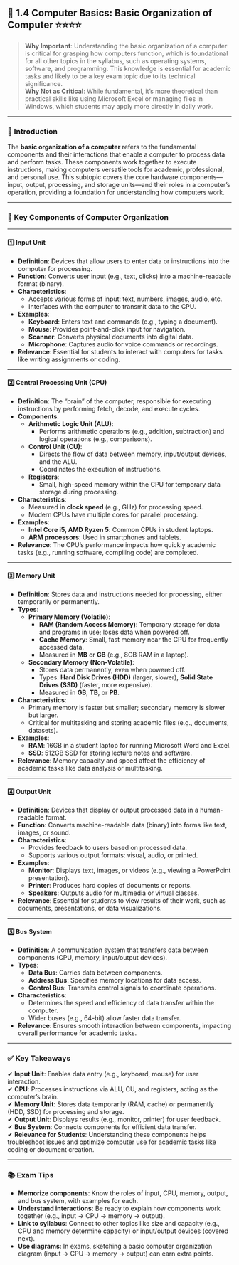 
## 📑 1.4 Computer Basics: Basic Organization of Computer ⭐⭐⭐⭐

> **Why Important**: Understanding the basic organization of a computer is critical for grasping how computers function, which is foundational for all other topics in the syllabus, such as operating systems, software, and programming. This knowledge is essential for academic tasks and likely to be a key exam topic due to its technical significance.  
> **Why Not as Critical**: While fundamental, it’s more theoretical than practical skills like using Microsoft Excel or managing files in Windows, which students may apply more directly in daily work.

---

### 📌 Introduction

The **basic organization of a computer** refers to the fundamental components and their interactions that enable a computer to process data and perform tasks. These components work together to execute instructions, making computers versatile tools for academic, professional, and personal use. This subtopic covers the core hardware components—input, output, processing, and storage units—and their roles in a computer’s operation, providing a foundation for understanding how computers work.

---

### 🔑 Key Components of Computer Organization

---

#### 1️⃣ Input Unit

- **Definition**: Devices that allow users to enter data or instructions into the computer for processing.
- **Function**: Converts user input (e.g., text, clicks) into a machine-readable format (binary).
- **Characteristics**:
  - Accepts various forms of input: text, numbers, images, audio, etc.
  - Interfaces with the computer to transmit data to the CPU.
- **Examples**:
  - **Keyboard**: Enters text and commands (e.g., typing a document).
  - **Mouse**: Provides point-and-click input for navigation.
  - **Scanner**: Converts physical documents into digital data.
  - **Microphone**: Captures audio for voice commands or recordings.
- **Relevance**: Essential for students to interact with computers for tasks like writing assignments or coding.

---

#### 2️⃣ Central Processing Unit (CPU)

- **Definition**: The “brain” of the computer, responsible for executing instructions by performing fetch, decode, and execute cycles.
- **Components**:
  - **Arithmetic Logic Unit (ALU)**:
    - Performs arithmetic operations (e.g., addition, subtraction) and logical operations (e.g., comparisons).
  - **Control Unit (CU)**:
    - Directs the flow of data between memory, input/output devices, and the ALU.
    - Coordinates the execution of instructions.
  - **Registers**:
    - Small, high-speed memory within the CPU for temporary data storage during processing.
- **Characteristics**:
  - Measured in **clock speed** (e.g., GHz) for processing speed.
  - Modern CPUs have multiple cores for parallel processing.
- **Examples**:
  - **Intel Core i5, AMD Ryzen 5**: Common CPUs in student laptops.
  - **ARM processors**: Used in smartphones and tablets.
- **Relevance**: The CPU’s performance impacts how quickly academic tasks (e.g., running software, compiling code) are completed.

---

#### 3️⃣ Memory Unit

- **Definition**: Stores data and instructions needed for processing, either temporarily or permanently.
- **Types**:
  - **Primary Memory (Volatile)**:
    - **RAM (Random Access Memory)**: Temporary storage for data and programs in use; loses data when powered off.
    - **Cache Memory**: Small, fast memory near the CPU for frequently accessed data.
    - Measured in **MB** or **GB** (e.g., 8GB RAM in a laptop).
  - **Secondary Memory (Non-Volatile)**:
    - Stores data permanently, even when powered off.
    - Types: **Hard Disk Drives (HDD)** (larger, slower), **Solid State Drives (SSD)** (faster, more expensive).
    - Measured in **GB**, **TB**, or **PB**.
- **Characteristics**:
  - Primary memory is faster but smaller; secondary memory is slower but larger.
  - Critical for multitasking and storing academic files (e.g., documents, datasets).
- **Examples**:
  - **RAM**: 16GB in a student laptop for running Microsoft Word and Excel.
  - **SSD**: 512GB SSD for storing lecture notes and software.
- **Relevance**: Memory capacity and speed affect the efficiency of academic tasks like data analysis or multitasking.

---

#### 4️⃣ Output Unit

- **Definition**: Devices that display or output processed data in a human-readable format.
- **Function**: Converts machine-readable data (binary) into forms like text, images, or sound.
- **Characteristics**:
  - Provides feedback to users based on processed data.
  - Supports various output formats: visual, audio, or printed.
- **Examples**:
  - **Monitor**: Displays text, images, or videos (e.g., viewing a PowerPoint presentation).
  - **Printer**: Produces hard copies of documents or reports.
  - **Speakers**: Outputs audio for multimedia or virtual classes.
- **Relevance**: Essential for students to view results of their work, such as documents, presentations, or data visualizations.

---

#### 5️⃣ Bus System

- **Definition**: A communication system that transfers data between components (CPU, memory, input/output devices).
- **Types**:
  - **Data Bus**: Carries data between components.
  - **Address Bus**: Specifies memory locations for data access.
  - **Control Bus**: Transmits control signals to coordinate operations.
- **Characteristics**:
  - Determines the speed and efficiency of data transfer within the computer.
  - Wider buses (e.g., 64-bit) allow faster data transfer.
- **Relevance**: Ensures smooth interaction between components, impacting overall performance for academic tasks.

---

### ✅ Key Takeaways

✔ **Input Unit**: Enables data entry (e.g., keyboard, mouse) for user interaction.  
✔ **CPU**: Processes instructions via ALU, CU, and registers, acting as the computer’s brain.  
✔ **Memory Unit**: Stores data temporarily (RAM, cache) or permanently (HDD, SSD) for processing and storage.  
✔ **Output Unit**: Displays results (e.g., monitor, printer) for user feedback.  
✔ **Bus System**: Connects components for efficient data transfer.  
✔ **Relevance for Students**: Understanding these components helps troubleshoot issues and optimize computer use for academic tasks like coding or document creation.

---

### 📚 Exam Tips

- **Memorize components**: Know the roles of input, CPU, memory, output, and bus system, with examples for each.  
- **Understand interactions**: Be ready to explain how components work together (e.g., input → CPU → memory → output).  
- **Link to syllabus**: Connect to other topics like size and capacity (e.g., CPU and memory determine capacity) or input/output devices (covered next).  
- **Use diagrams**: In exams, sketching a basic computer organization diagram (input → CPU → memory → output) can earn extra points.  

